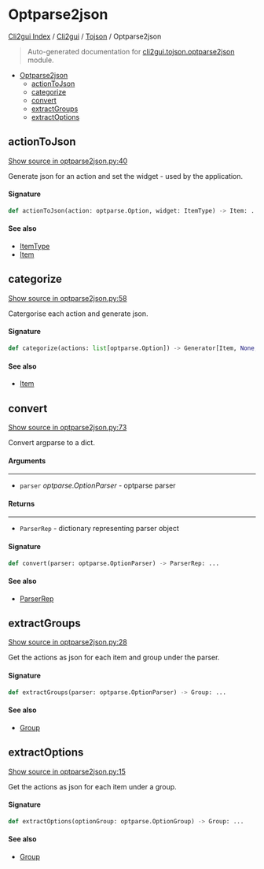 # Optparse2json

[Cli2gui Index](../../README.md#cli2gui-index) / [Cli2gui](../index.md#cli2gui) / [Tojson](./index.md#tojson) / Optparse2json

> Auto-generated documentation for [cli2gui.tojson.optparse2json](../../../../cli2gui/tojson/optparse2json.py) module.

- [Optparse2json](#optparse2json)
  - [actionToJson](#actiontojson)
  - [categorize](#categorize)
  - [convert](#convert)
  - [extractGroups](#extractgroups)
  - [extractOptions](#extractoptions)

## actionToJson

[Show source in optparse2json.py:40](../../../../cli2gui/tojson/optparse2json.py#L40)

Generate json for an action and set the widget - used by the application.

#### Signature

```python
def actionToJson(action: optparse.Option, widget: ItemType) -> Item: ...
```

#### See also

- [ItemType](../types.md#itemtype)
- [Item](../types.md#item)



## categorize

[Show source in optparse2json.py:58](../../../../cli2gui/tojson/optparse2json.py#L58)

Catergorise each action and generate json.

#### Signature

```python
def categorize(actions: list[optparse.Option]) -> Generator[Item, None, None]: ...
```

#### See also

- [Item](../types.md#item)



## convert

[Show source in optparse2json.py:73](../../../../cli2gui/tojson/optparse2json.py#L73)

Convert argparse to a dict.

#### Arguments

----
 - `parser` *optparse.OptionParser* - optparse parser

#### Returns

-------
 - `ParserRep` - dictionary representing parser object

#### Signature

```python
def convert(parser: optparse.OptionParser) -> ParserRep: ...
```

#### See also

- [ParserRep](../types.md#parserrep)



## extractGroups

[Show source in optparse2json.py:28](../../../../cli2gui/tojson/optparse2json.py#L28)

Get the actions as json for each item and group under the parser.

#### Signature

```python
def extractGroups(parser: optparse.OptionParser) -> Group: ...
```

#### See also

- [Group](../types.md#group)



## extractOptions

[Show source in optparse2json.py:15](../../../../cli2gui/tojson/optparse2json.py#L15)

Get the actions as json for each item under a group.

#### Signature

```python
def extractOptions(optionGroup: optparse.OptionGroup) -> Group: ...
```

#### See also

- [Group](../types.md#group)
